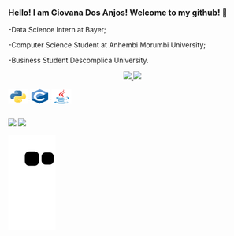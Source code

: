 ### Hello! I am Giovana Dos Anjos! Welcome to my github! 👋

-Data Science Intern at Bayer; 

-Computer Science Student at Anhembi Morumbi University;

-Business Student Descomplica University.

<div align="center">
  <a href="https://github.com/GiAnjos">
  <img height="180em" src="https://github-readme-stats.vercel.app/api?username=GiAnjos&show_icons=true&theme=swift&include_all_commits=true&count_private=true"/>
  <img height="180em" src="https://github-readme-stats.vercel.app/api/top-langs/?username=GiAnjos&langs_count=7&theme=swift"/>

</div>
<div style="display: inline_block"><br>
  <img align="center" alt="Gi-Python" height="30" width="40" src="https://raw.githubusercontent.com/devicons/devicon/master/icons/python/python-original.svg">
  <img align="center" alt="Gi-C" height="30" width="40" src="https://raw.githubusercontent.com/devicons/devicon/master/icons/c/c-original.svg">
  <img align="center" alt="Gi-Java" height="30" width="40" src="https://raw.githubusercontent.com/devicons/devicon/master/icons/java/java-original.svg">
  
  ##
 
<div> 
  <a href = "mailto:giovanadosanjos49@gmail.com"><img src="https://img.shields.io/badge/-Gmail-%23333?style=for-the-badge&logo=gmail&logoColor=white" target="_blank"></a>
  <a href="https://www.linkedin.com/in/giovana-dos-anjos-993b26195/?locale=en_US" target="_blank"><img src="https://img.shields.io/badge/-LinkedIn-%230077B5?style=for-the-badge&logo=linkedin&logoColor=white" target="_blank"></a> 
 
  
  ![Snake animation](https://github.com/GiAnjos/GiAnjos/blob/output/github-contribution-grid-snake.svg)
 
</div>
